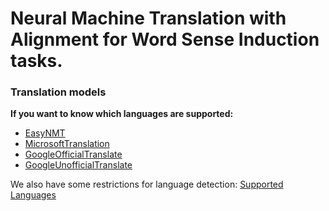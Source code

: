 # Neural Machine Translation with Alignment for Word Sense Induction tasks.

### Translation models

__If you want to know which languages are supported:__
- [EasyNMT](https://github.com/UKPLab/EasyNMT#opus-mt)
- [MicrosoftTranslation](https://docs.microsoft.com/ru-ru/azure/cognitive-services/translator/language-support)
- [GoogleOfficialTranslate](https://github.com/iamtraction/google-translate)
- [GoogleUnofficialTranslate](https://github.com/ssut/py-googletrans)

We also have some restrictions for language detection: [Supported Languages](https://github.com/Mimino666/langdetect#languages)